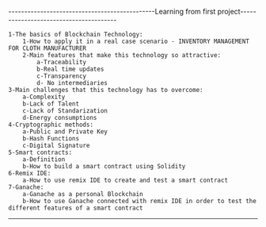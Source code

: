 ----------------------------------------------Learning from first project---------------------------------------

    1-The basics of Blockchain Technology:
        1-How to apply it in a real case scenario - INVENTORY MANAGEMENT FOR CLOTH MANUFACTURER
        2-Main features that make this technology so attractive:
            a-Traceability
            b-Real time updates
            c-Transparency
            d- No intermediaries
    3-Main challenges that this technology has to overcome:
        a-Complexity
        b-Lack of Talent
        c-Lack of Standarization
        d-Energy consumptions
    4-Cryptographic methods:
        a-Public and Private Key
        b-Hash Functions
        c-Digital Signature
    5-Smart contracts:
        a-Definition
        b-How to build a smart contract using Solidity
    6-Remix IDE:
        a-How to use remix IDE to create and test a smart contract
    7-Ganache:
        a-Ganache as a personal Blockchain
        b-How to use Ganache connected with remix IDE in order to test the different features of a smart contract
------------------------------------------------------------------------------------------------------------------